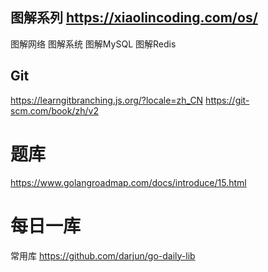 
## 图解系列 https://xiaolincoding.com/os/
图解网络  图解系统  图解MySQL  图解Redis

## Git 
https://learngitbranching.js.org/?locale=zh_CN
https://git-scm.com/book/zh/v2

# 题库
https://www.golangroadmap.com/docs/introduce/15.html

# 每日一库
常用库
https://github.com/darjun/go-daily-lib